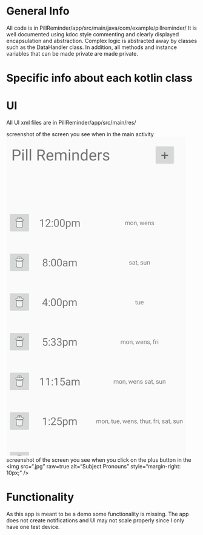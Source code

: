 # General Info

All code is in PillReminder/app/src/main/java/com/example/pillreminder/
It is well documented using kdoc style commenting and clearly displayed encapsulation and abstraction. 
Complex logic is abstracted away by classes such as the DataHandler class. 
In addition, all methods and instance variables that can be made private are made private.

# Specific info about each kotlin class


# UI 
All UI xml files are in PillReminder/app/src/main/res/

screenshot of the screen you see when in the main activity 
<img
src="addReminderScreen.png"
raw=true
alt="Subject Pronouns"
style="margin-right: 10px;"
/>
screenshot of the screen you see when you click on the plus button in the 
<img
src=“.jpg”
raw=true
alt=“Subject Pronouns”
style=“margin-right: 10px;”
/>
# Functionality
As this app is meant to be a demo some functionality is missing. The app does not create notifications and UI may not scale properly since I only 
have one test device. 





